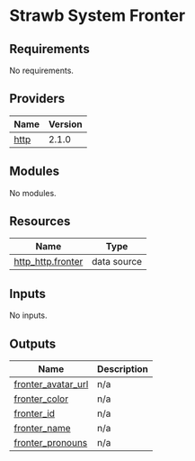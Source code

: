 # Strawb System Fronter

## Requirements

No requirements.

## Providers

| Name | Version |
|------|---------|
| <a name="provider_http"></a> [http](#provider\_http) | 2.1.0 |

## Modules

No modules.

## Resources

| Name | Type |
|------|------|
| [http_http.fronter](https://registry.terraform.io/providers/hashicorp/http/latest/docs/data-sources/http) | data source |

## Inputs

No inputs.

## Outputs

| Name | Description |
|------|-------------|
| <a name="output_fronter_avatar_url"></a> [fronter\_avatar\_url](#output\_fronter\_avatar\_url) | n/a |
| <a name="output_fronter_color"></a> [fronter\_color](#output\_fronter\_color) | n/a |
| <a name="output_fronter_id"></a> [fronter\_id](#output\_fronter\_id) | n/a |
| <a name="output_fronter_name"></a> [fronter\_name](#output\_fronter\_name) | n/a |
| <a name="output_fronter_pronouns"></a> [fronter\_pronouns](#output\_fronter\_pronouns) | n/a |
